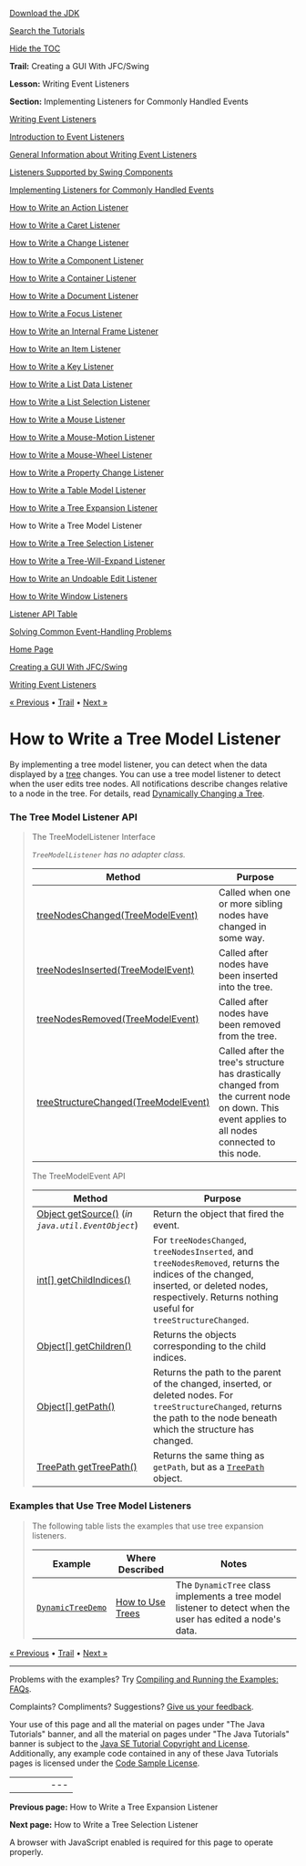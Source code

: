 [Download
the JDK](http://java.sun.com/javase/6/download.jsp)
  
[Search the
Tutorials](../../search.html)
  
[Hide the TOC](javascript:toggleLeft())

**Trail:** Creating a GUI With JFC/Swing
  
**Lesson:** Writing Event Listeners
  
**Section:** Implementing Listeners for Commonly Handled Events

[Writing Event Listeners](index.html)

[Introduction to Event Listeners](intro.html)

[General Information about Writing Event Listeners](generalrules.html)

[Listeners Supported by Swing Components](eventsandcomponents.html)

[Implementing Listeners for Commonly Handled Events](handling.html)

[How to Write an Action Listener](actionlistener.html)

[How to Write a Caret Listener](caretlistener.html)

[How to Write a Change Listener](changelistener.html)

[How to Write a Component Listener](componentlistener.html)

[How to Write a Container Listener](containerlistener.html)

[How to Write a Document Listener](documentlistener.html)

[How to Write a Focus Listener](focuslistener.html)

[How to Write an Internal Frame Listener](internalframelistener.html)

[How to Write an Item Listener](itemlistener.html)

[How to Write a Key Listener](keylistener.html)

[How to Write a List Data Listener](listdatalistener.html)

[How to Write a List Selection Listener](listselectionlistener.html)

[How to Write a Mouse Listener](mouselistener.html)

[How to Write a Mouse-Motion Listener](mousemotionlistener.html)

[How to Write a Mouse-Wheel Listener](mousewheellistener.html)

[How to Write a Property Change Listener](propertychangelistener.html)

[How to Write a Table Model Listener](tablemodellistener.html)

[How to Write a Tree Expansion Listener](treeexpansionlistener.html)

How to Write a Tree Model Listener

[How to Write a Tree Selection Listener](treeselectionlistener.html)

[How to Write a Tree-Will-Expand Listener](treewillexpandlistener.html)

[How to Write an Undoable Edit Listener](undoableeditlistener.html)

[How to Write Window Listeners](windowlistener.html)

[Listener API Table](api.html)

[Solving Common Event-Handling Problems](problems.html)

[Home Page](../../index.html)
>
[Creating a GUI With JFC/Swing](../index.html)
>
[Writing Event Listeners](index.html)

[« Previous](treeexpansionlistener.html) • [Trail](../TOC.html) • [Next »](treeselectionlistener.html)

# How to Write a Tree Model Listener

By implementing a tree model listener,
you can detect when the data displayed by a
[tree](../components/tree.html)
changes.
You can use a tree model listener
to detect when the user edits tree nodes. All notifications describe changes relative to a node in the tree.
For details,
read
[Dynamically Changing a Tree](../components/tree.html#dynamic).

### The Tree Model Listener API

> The TreeModelListener
> Interface
>
> *`TreeModelListener` has no adapter class.*
>
> | Method | Purpose |
> | --- | --- |
> | [treeNodesChanged(TreeModelEvent)](http://download.oracle.com/javase/7/docs/api/javax/swing/event/TreeModelListener.html#treeNodesChanged(javax.swing.event.TreeModelEvent)) | Called when one or more sibling nodes have changed in some way. |
> | [treeNodesInserted(TreeModelEvent)](http://download.oracle.com/javase/7/docs/api/javax/swing/event/TreeModelListener.html#treeNodesInserted(javax.swing.event.TreeModelEvent)) | Called after nodes have been inserted into the tree. |
> | [treeNodesRemoved(TreeModelEvent)](http://download.oracle.com/javase/7/docs/api/javax/swing/event/TreeModelListener.html#treeNodesRemoved(javax.swing.event.TreeModelEvent)) | Called after nodes have been removed from the tree. |
> | [treeStructureChanged(TreeModelEvent)](http://download.oracle.com/javase/7/docs/api/javax/swing/event/TreeModelListener.html#treeStructureChanged(javax.swing.event.TreeModelEvent)) | Called after the tree's structure has drastically changed from the current node on down. This event applies to all nodes connected to this node. |
>
> The TreeModelEvent API
>
> | Method | Purpose |
> | --- | --- |
> | [Object getSource()](http://download.oracle.com/javase/7/docs/api/java/util/EventObject.html#getSource()) (*in `java.util.EventObject`*) | Return the object that fired the event. |
> | [int[] getChildIndices()](http://download.oracle.com/javase/7/docs/api/javax/swing/event/TreeModelEvent.html#getChildIndices()) | For `treeNodesChanged`, `treeNodesInserted`, and `treeNodesRemoved`, returns the indices of the changed, inserted, or deleted nodes, respectively. Returns nothing useful for `treeStructureChanged`. |
> | [Object[] getChildren()](http://download.oracle.com/javase/7/docs/api/javax/swing/event/TreeModelEvent.html#getChildren()) | Returns the objects corresponding to the child indices. |
> | [Object[] getPath()](http://download.oracle.com/javase/7/docs/api/javax/swing/event/TreeModelEvent.html#getPath()) | Returns the path to the parent of the changed, inserted, or deleted nodes. For `treeStructureChanged`, returns the path to the node beneath which the structure has changed. |
> | [TreePath getTreePath()](http://download.oracle.com/javase/7/docs/api/javax/swing/event/TreeModelEvent.html#getTreePath()) | Returns the same thing as `getPath`, but as a [`TreePath`](http://download.oracle.com/javase/7/docs/api/javax/swing/tree/TreePath.html) object. |

### Examples that Use Tree Model Listeners
> The following table lists the
> examples that use tree expansion listeners.
>
> | Example | Where Described | Notes |
> | --- | --- | --- |
> | [`DynamicTreeDemo`](../examples/components/index.html#DynamicTreeDemo) | [How to Use Trees](../components/tree.html#dynamic) | The `DynamicTree` class implements a tree model listener to detect when the user has edited a node's data. |

[« Previous](treeexpansionlistener.html)
•
[Trail](../TOC.html)
•
[Next »](treeselectionlistener.html)

---

Problems with the examples? Try [Compiling and Running
the Examples: FAQs](../../information/run-examples.html).
  
Complaints? Compliments? Suggestions? [Give
us your feedback](http://download.oracle.com/javase/feedback.html).

Your use of this page and all the material on pages under "The Java Tutorials" banner,
and all the material on pages under "The Java Tutorials" banner is subject to the [Java SE Tutorial Copyright
and License](../../information/license.html).
Additionally, any example code contained in any of these Java
Tutorials pages is licensed under the
[Code
Sample License](http://developers.sun.com/license/berkeley_license.html).

|  |  |  |  |  |
| --- | --- | --- | --- | --- |
| |  |  | | --- | --- | | duke image | Oracle logo | | [About Oracle](http://www.oracle.com/us/corporate/index.html) | [Oracle Technology Network](http://www.oracle.com/technology/index.html) | [Terms of Service](https://www.samplecode.oracle.com/servlets/CompulsoryClickThrough?type=TermsOfService) | Copyright © 1995, 2011 Oracle and/or its affiliates. All rights reserved. |

**Previous page:** How to Write a Tree Expansion Listener
  
**Next page:** How to Write a Tree Selection Listener




A browser with JavaScript enabled is required for this page to operate properly.